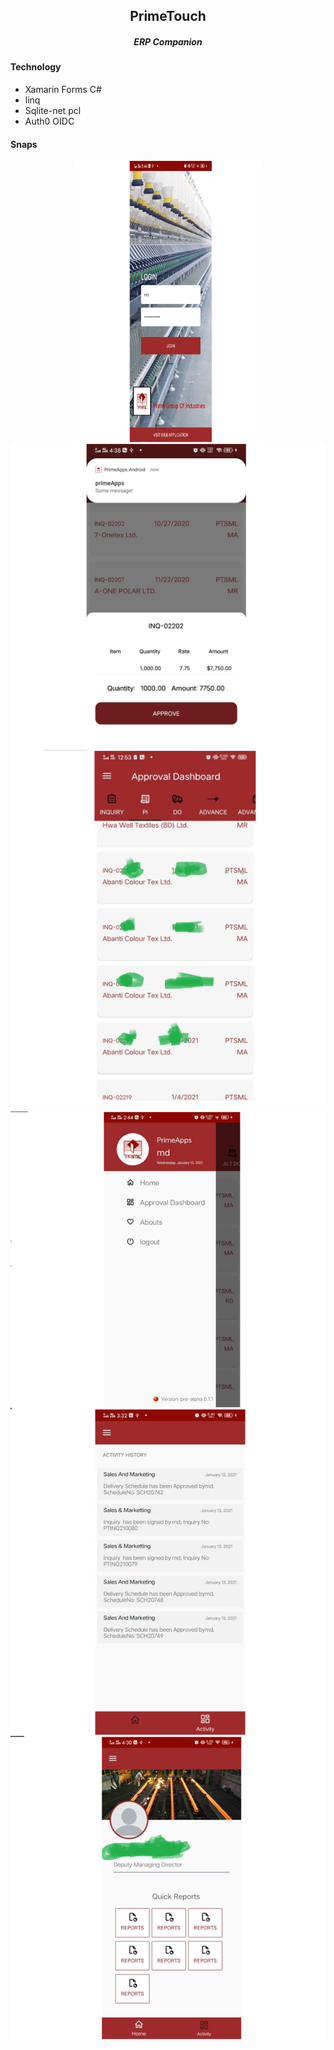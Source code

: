 <h2 align="center">PrimeTouch</h2>  
<h5 align="center">ERP Companion</h5>  

#### Technology  
- Xamarin Forms C#  
- linq
- Sqlite-net pcl
- Auth0 OIDC

#### Snaps
<p align="center"> 
  <img align="center" src="https://github.com/Tuurash/PrimeTouch/blob/master/Snaps/login.PNG"  width="300" height="450"/> 
  <img align="center" src="https://github.com/Tuurash/PrimeTouch/blob/master/Snaps/ApprovalPanel.PNG" />
  <img align="center" src="https://github.com/Tuurash/PrimeTouch/blob/master/Snaps/ApprovalDashboard.PNG"/>
</p>
<p align="center">
  <img align="center" src="https://github.com/Tuurash/PrimeTouch/blob/master/Snaps/Flyout.PNG"/> 
  <img align="center" src="https://github.com/Tuurash/PrimeTouch/blob/master/Snaps/ActivityHistory.PNG"/> 
  <img align="center" src="https://github.com/Tuurash/PrimeTouch/blob/master/Snaps/Profile.PNG"/>
</p>
